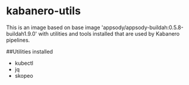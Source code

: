 # kabanero-utils

This is an image based on base image 'appsody/appsody-buildah:0.5.8-buildah1.9.0' with utilities and tools installed that are used by Kabanero pipelines.

##Utilities installed
- kubectl
- jq
- skopeo